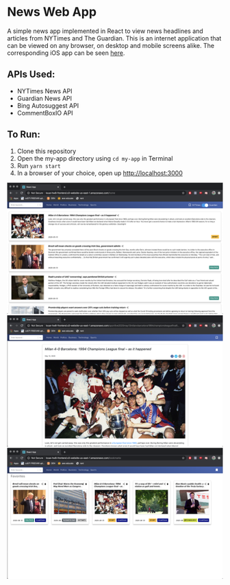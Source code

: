 # News Web App
A simple news app implemented in React to view news headlines and articles from NYTimes and The Guardian. This is an internet application that can be viewed on any browser, on desktop and mobile screens alike. The corresponding iOS app can be seen [here](https://github.com/kathleen-xue/news-ios-app).

## APIs Used:
* NYTimes News API
* Guardian News API
* Bing Autosuggest API
* CommentBoxIO API

## To Run: 
1. Clone this repository
1. Open the my-app directory using `cd my-app` in Terminal
1. Run `yarn start`
1. In a browser of your choice, open up [http://localhost:3000](http://localhost:3000)

![web home](/images/home.png)
![web detailed](/images/detailed.png)
![web bookmarks](/images/bookmarks.png)